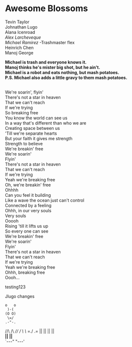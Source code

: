 # Awesome Blossoms
Tevin Taylor<br>
Johnathan Lugo<br>
Alana Icenroad<br>
*Alex Larcheveque* <br>
*Michael Ramirez* -Trashmaster flex<br>
Heinrich Chen<br>
Manoj George <br>

<b>
Michael is trash and everyone knows it.<br>
Manoj thinks he's mister big shot, but he ain't. <br>
Michael is a robot and eats nothing, but mash potatoes. <br>
P.S. Michael also adds a little gravy to them mash potatoes. <br>
</b><br>


We're soarin', flyin' <br>
There's not a star in heaven <br>
That we can't reach <br>
If we're trying<br>
So breaking free <br>
You know the world can see us <br>
In a way that's different than who we are <br>
Creating space between us <br>
'Till we're separate hearts <br>
But your faith it gives me strength <br>
Strength to believe <br>
We're breakin' free <br>
We're soarin' <br>
Flyin' <br>
There's not a star in heaven <br>
That we can't reach <br>
If we're trying <br>
Yeah we're breaking free<br>
Oh, we're breakin' free <br>
Ohhhh<br>
Can you feel it building<br>
Like a wave the ocean just can't control<br>
Connected by a feeling<br>
Ohhh, in our very souls<br>
Very souls<br>
Ooooh<br>
Rising 'till it lifts us up<br>
So every one can see<br>
We're breakin' free<br>
We're soarin'<br>
Flyin'<br>
There's not a star in heaven<br>
That we can't reach<br>
If we're trying<br>
Yeah we're breaking free<br>
Ohhh, breaking free<br>
Oooh…<br>

testing123<br>




Jlugo changes<br>

    o   o
     )-(
    (O O)
     \=/
    .-"-.
   //\ /\\
 _// / \ \\_
  =./   \.=
    || ||
    || ||    
  __|| ||__  
 `---" "---'


